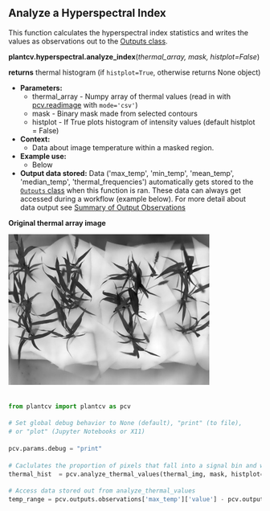 ## Analyze a Hyperspectral Index

This function calculates the hyperspectral index statistics and writes the values  as observations out to
       the [Outputs class](outputs.md).
       
**plantcv.hyperspectral.analyze_index**(*thermal_array, mask, histplot=False*)

**returns** thermal histogram (if `histplot=True`, otherwise returns None object)

- **Parameters:**
    - thermal_array - Numpy array of thermal values (read in with [pcv.readimage](read_image.md) with `mode='csv'`)
    - mask          - Binary mask made from selected contours
    - histplot      - If True plots histogram of intensity values (default histplot = False)
- **Context:**
    - Data about image temperature within a masked region. 
- **Example use:**
    - Below
- **Output data stored:** Data ('max_temp', 'min_temp', 'mean_temp', 'median_temp', 'thermal_frequencies') automatically gets stored to the 
    [`Outputs` class](outputs.md) when this function is ran. 
    These data can always get accessed during a workflow (example below). For more detail about data output see [Summary of Output Observations](output_measurements.md#summary-of-output-observations)

**Original thermal array image**

![Screenshot](img/documentation_images/analyze_thermal_values/scaled_thermal_img.jpg)

```python

from plantcv import plantcv as pcv

# Set global debug behavior to None (default), "print" (to file), 
# or "plot" (Jupyter Notebooks or X11)

pcv.params.debug = "print"

# Caclulates the proportion of pixels that fall into a signal bin and writes the values to a file. Also provides a histogram of this data
thermal_hist  = pcv.analyze_thermal_values(thermal_img, mask, histplot=True)

# Access data stored out from analyze_thermal_values
temp_range = pcv.outputs.observations['max_temp']['value'] - pcv.outputs.observations['min_temp']['value']

```
